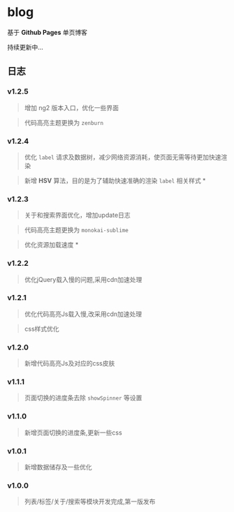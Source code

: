 # blog

基于 **Github Pages** 单页博客

持续更新中...

## 日志

### v1.2.5

> 增加 ng2 版本入口，优化一些界面

> 代码高亮主题更换为 `zenburn`

### v1.2.4

> 优化 `label` 请求及数据树，减少网络资源消耗，使页面无需等待更加快速渲染

> 新增 **HSV** 算法，目的是为了辅助快速准确的渲染 `label` 相关样式 *

### v1.2.3

> 关于和搜索界面优化，增加update日志

> 代码高亮主题更换为 `monokai-sublime`

> 优化资源加载速度 *

### v1.2.2

> 优化jQuery载入慢的问题,采用cdn加速处理

### v1.2.1

> 优化代码高亮Js载入慢,改采用cdn加速处理

> css样式优化

### v1.2.0

> 新增代码高亮Js及对应的css皮肤

### v1.1.1

> 页面切换的进度条去除 `showSpinner` 等设置

### v1.1.0

> 新增页面切换的进度条,更新一些css

### v1.0.1

> 新增数据储存及一些优化

### v1.0.0

> 列表/标签/关于/搜索等模块开发完成,第一版发布